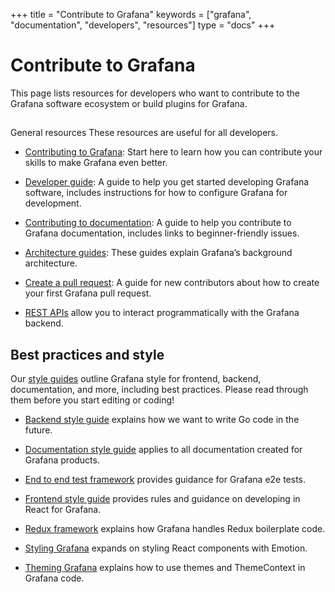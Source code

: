 +++
title = "Contribute to Grafana"
keywords = ["grafana", "documentation", "developers", "resources"]
type = "docs"
+++

# Contribute to Grafana

This page lists resources for developers who want to contribute to the Grafana software ecosystem or build plugins for Grafana.

##
General resources
These resources are useful for all developers.

* [Contributing to Grafana](https://github.com/grafana/grafana/blob/master/CONTRIBUTING.md): Start here to learn how you can contribute your skills to make Grafana even better.

* [Developer guide](https://github.com/grafana/grafana/blob/master/contribute/developer-guide.md): A guide to help you get started developing Grafana software, includes instructions for how to configure Grafana for development.

* [Contributing to documentation](https://github.com/grafana/grafana/blob/master/contribute/documentation.md): A guide to help you contribute to Grafana documentation, includes links to beginner-friendly issues.

* [Architecture guides](https://github.com/grafana/grafana/tree/master/contribute/architecture): These guides explain Grafana’s background architecture.

* [Create a pull request](https://github.com/grafana/grafana/blob/master/contribute/create-pull-request.md): A guide for new contributors about how to create your first Grafana pull request.

* [REST APIs](https://grafana.com/docs/grafana/latest/http_api/) allow you to interact programmatically with the Grafana backend.

## Best practices and style

Our [style guides](https://github.com/grafana/grafana/tree/master/contribute/style-guides) outline Grafana style for frontend, backend, documentation, and more, including best practices. Please read through them before you start editing or coding!

* [Backend style guide](https://github.com/grafana/grafana/blob/master/contribute/style-guides/backend.md) explains how we want to write Go code in the future.

* [Documentation style guide](https://github.com/grafana/grafana/blob/master/contribute/style-guides/documentation-style-guide.md) applies to all documentation created for Grafana products.

* [End to end test framework](https://github.com/grafana/grafana/blob/master/contribute/style-guides/e2e.md) provides guidance for Grafana e2e tests.

* [Frontend style guide](https://github.com/grafana/grafana/blob/master/contribute/style-guides/frontend.md) provides rules and guidance on developing in React for Grafana.

* [Redux framework](https://github.com/grafana/grafana/blob/master/contribute/style-guides/redux.md) explains how Grafana handles Redux boilerplate code.

* [Styling Grafana](https://github.com/grafana/grafana/blob/master/contribute/style-guides/styling.md) expands on styling React components with Emotion.

* [Theming Grafana](https://github.com/grafana/grafana/blob/master/contribute/style-guides/themes.md) explains how to use themes and ThemeContext in Grafana code.
